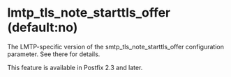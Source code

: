 # lmtp_tls_note_starttls_offer (default:no) 

 The LMTP-specific version of the smtp_tls_note_starttls_offer
configuration parameter.  See there for details. 

 This feature is available in Postfix 2.3 and later. 


